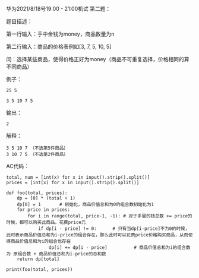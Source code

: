 华为2021/8/18号19:00 - 21:00机试 第二题：

题目描述：

第一行输入：手中金钱为money，商品数量为n 

第二行输入：商品的价格表例如[3, 7, 5, 10, 5] 

问：选择某些商品，使得价格正好为money（商品不可重复选择，价格相同的算不同商品）

例子：

```
25 5

3 5 10 7 5
```

输出：

```
2
```

解释：

```
3 5 10 7 （不选第5件商品）
3 10 7 5 （不选第2件商品）
```



AC代码：

```python3
total, num = [int(x) for x in input().strip().split()]
prices = [int(x) for x in input().strip().split()]

def foo(total, prices):
    dp = [0] * (total + 1)
    dp[0] = 1		# 初始化，商品价值总和为0的组合数初始化为1
    for price in prices:
        for i in range(total, price-1, -1):	# 对于手里的钱总数 >= price的时候，都可以购买此商品，花费price元
            if dp[i - price] != 0:		# 只有当dp[i-price]不为0的时候，此时表示商品价值总和为i-price的组合存在，那么此时可以花费price价格购买商品，从而使得商品价值总和为i的组合也存在
                dp[i] += dp[i - price]	        # 商品价值总和为i的组合数为 原组合数 + 商品价值总和为i-price的总和数
    return dp[total]

print(foo(total, prices))
```

